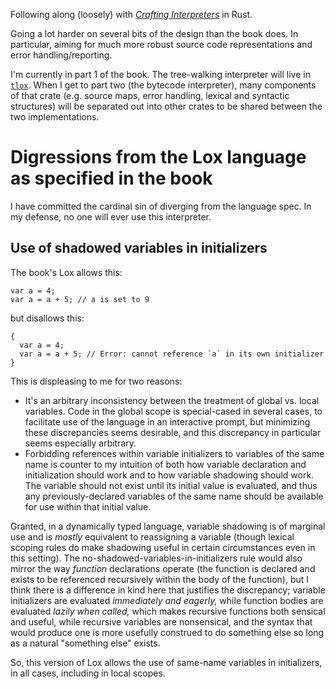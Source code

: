 Following along (loosely) with [_Crafting Interpreters_][CI] in Rust.

Going a lot harder on several bits of the design than the book does. In
particular, aiming for much more robust source code representations and error
handling/reporting.

I'm currently in part 1 of the book. The tree-walking interpreter will live
in [`tlox`](./tlox). When I get to part two (the bytecode interpreter),
many components of that crate (e.g. source maps, error handling, lexical and
syntactic structures) will be separated out into other crates to be shared
between the two implementations.

# Digressions from the Lox language as specified in the book

I have committed the cardinal sin of diverging from the language spec. In my
defense, no one will ever use this interpreter.

## Use of shadowed variables in initializers

The book's Lox allows this:

```
var a = 4;
var a = a + 5; // a is set to 9
```

but disallows this:

```
{
  var a = 4;
  var a = a + 5; // Error: cannot reference `a` in its own initializer
}
```

This is displeasing to me for two reasons:

- It's an arbitrary inconsistency between the treatment of global vs. local
  variables. Code in the global scope is special-cased in several cases,
  to facilitate use of the language in an interactive prompt, but minimizing
  these discrepancies seems desirable, and this discrepancy in particular seems
  especially arbitrary.
- Forbidding references within variable initializers to variables of the
  same name is counter to my intuition of both how variable declaration and
  initialization should work and to how variable shadowing should work. The
  variable should not exist until its initial value is evaluated, and thus any
  previously-declared variables of the same name should be available for use
  within that initial value.

Granted, in a dynamically typed language, variable shadowing is of marginal
use and is _mostly_ equivalent to reassigning a variable (though lexical
scoping rules do make shadowing useful in certain circumstances even in this
setting). The no-shadowed-variables-in-initializers rule would also mirror the
way _function_ declarations operate (the function is declared and exists to be
referenced recursively within the body of the function), but I think there is
a difference in kind here that justifies the discrepancy; variable initializers
are evaluated _immediately and eagerly,_ while function bodies are evaluated
_lazily when called,_ which makes recursive functions both sensical and useful,
while recursive variables are nonsensical, and the syntax that would produce
one is more usefully construed to do something else so long as a natural
"something else" exists.

So, this version of Lox allows the use of same-name variables in initializers,
in all cases, including in local scopes.

[CI]: https://craftinginterpreters.com/
